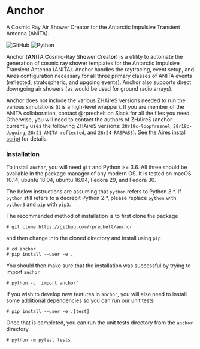 # Anchor

A Cosmic Ray Air Shower Creator for the Antarctic Impulsive Transient Antenna (ANITA).

![GitHub](https://img.shields.io/github/license/rprechelt/anchor?logoColor=brightgreen)
![Python](https://img.shields.io/badge/python-3.6%20%7C%203.7%20%7C%203.8-blue)

Anchor (**AN**ITA **C**osmic-Ray S**ho**wer Creat**or**) is a utility to automate the generation of cosmic ray shower templates for the Antarctic Impulsive Transient Antenna (ANITA). Anchor handles the raytracing, event setup, and Aires configuration necessary for all three primary classes of ANITA events (reflected, stratospheric, and upgoing events). Anchor also supports direct downgoing air showers (as would be used for ground radio arrays).

Anchor does not include the various ZHAireS versions needed to run the various simulations (it is a high-level wrapper). If you are member of the ANITA collaboration, contact @rprechelt on Slack for all the files you need. Otherwise, you will need to contact the authors of ZHAireS (anchor currently uses the following ZHAireS versions: `28r18c-loopfresnel`, `28r18c-Upgoing`, `28r21-ANITA-reflected`, and `28r24-RASPASS`). See the Aires [install script](aires/setup.sh) for details.

### Installation

To install `anchor`, you will need `git` and Python >= 3.6. All three should be available in the package manager of any modern OS. It is tested on macOS 10.14, ubuntu 18.04, ubuntu 16.04, Fedora 29, and Fedora 30.

The below instructions are assuming that `python` refers to Python 3.\*. If `python` still refers to a decrepit Python 2.\*, please replace `python` with `python3` and `pip` with `pip3`.

The recommended method of installation is to first clone the package

    # git clone https://github.com/rprechelt/anchor
	
and then change into the cloned directory and install using `pip`

    # cd anchor
    # pip install --user -e .
	
You should then make sure that the installation was successful by trying to import `anchor`

    # python -c 'import anchor'

If you wish to develop new features in `anchor`, you will also need to install some additional dependencies so you can run our unit tests

    # pip install --user -e .[test]
	
Once that is completed, you can run the unit tests directory from the `anchor` directory

    # python -m pytest tests


